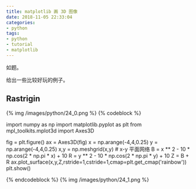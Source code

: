 ```yaml
---
title: matplotlib 画 3D 图像
date: 2018-11-05 22:33:04
categories:
- python
tags:
- python
- tutorial
- matplotlib
---
```

如题。
<!-- more -->
给出一些比较好玩的例子。
## Rastrigin
{% img /images/python/24_0.png %}
{% codeblock %}

import numpy as np
import matplotlib.pyplot as plt
from mpl_toolkits.mplot3d import Axes3D

fig = plt.figure()
ax = Axes3D(fig)
x = np.arange(-4,4,0.25)
y = np.arange(-4,4,0.25)
x,y = np.meshgrid(x,y) # x-y 平面网络
B = x ** 2 - 10 * np.cos(2 * np.pi * x) + 10
R = y ** 2 - 10 * np.cos(2 * np.pi * y) + 10
Z = B + R
ax.plot_surface(x,y,Z,rstride=1,cstride=1,cmap=plt.get_cmap('rainbow'))
plt.show()

{% endcodeblock %}
{% img /images/python/24_1.png %}